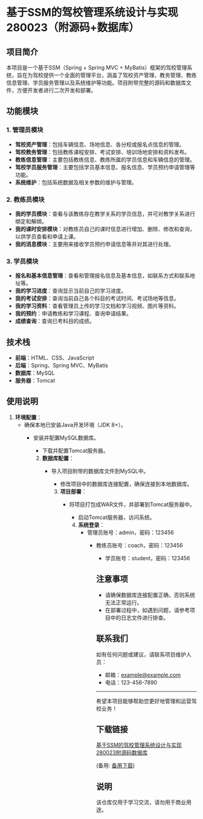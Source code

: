 # 基于SSM的驾校管理系统设计与实现280023（附源码+数据库）

## 项目简介

本项目是一个基于SSM（Spring + Spring MVC + MyBatis）框架的驾校管理系统，旨在为驾校提供一个全面的管理平台，涵盖了驾校资产管理、教务管理、教练信息管理、学员服务管理以及系统维护等功能。项目附带完整的源码和数据库文件，方便开发者进行二次开发和部署。

## 功能模块

### 1. 管理员模块

- **驾校资产管理**：包括车辆信息、场地信息、各分校或报名点信息的管理。
- **驾校教务管理**：包括教练课程安排、考试安排、培训场地安排和资料发布。
- **教练信息管理**：主要包括教练信息、教练所属的学员信息和车辆信息的管理。
- **驾校学员服务管理**：主要包括学员基本信息、报名信息、学员预约申请管理等功能。
- **系统维护**：包括系统数据及相关参数的维护与管理。

### 2. 教练员模块

- **我的学员模块**：查看与该教练存在教学关系的学员信息，并可对教学关系进行绑定和解绑。
- **我的课时安排模块**：对教练员自己的课时信息进行增加、删除、修改和查询，以供学员查看和申请上课。
- **我的消息模块**：主要用来接收学员预约申请信息等并对其进行处理。

### 3. 学员模块

- **报名和基本信息管理**：查看和管理报名信息及基本信息，如联系方式和联系地址等。
- **我的学习进度**：查询显示当前自己的学习进度。
- **我的考试安排**：查询当前自己各个科目的考试时间、考试场地等信息。
- **我的学习资料**：查看管理员上传的学习文档和学习视频、图片等资料。
- **我的预约**：申请教练和学习课程、查询申请结果。
- **成绩查询**：查询已考科目的成绩。

## 技术栈

- **前端**：HTML、CSS、JavaScript
- **后端**：Spring、Spring MVC、MyBatis
- **数据库**：MySQL
- **服务器**：Tomcat

## 使用说明

1. **环境配置**：
   - 确保本地已安装Java开发环境（JDK 8+）。
      - 安装并配置MySQL数据库。
         - 下载并配置Tomcat服务器。

         2. **数据库配置**：
            - 导入项目附带的数据库文件到MySQL中。
               - 修改项目中的数据库连接配置，确保连接到本地数据库。

               3. **项目部署**：
                  - 将项目打包成WAR文件，并部署到Tomcat服务器中。
                     - 启动Tomcat服务器，访问系统。

                     4. **系统登录**：
                        - 管理员账号：admin，密码：123456
                           - 教练员账号：coach，密码：123456
                              - 学员账号：student，密码：123456

                              ## 注意事项

                              - 请确保数据库连接配置正确，否则系统无法正常运行。
                              - 在部署过程中，如遇到问题，请参考项目中的日志文件进行排查。

                              ## 联系我们

                              如有任何问题或建议，请联系项目维护人员：
                              - 邮箱：example@example.com
                              - 电话：123-456-7890

                              ---

                              希望本项目能够帮助您更好地管理和运营驾校业务！

                              ## 下载链接
                              [基于SSM的驾校管理系统设计与实现280023附源码数据库](https://pan.quark.cn/s/85d8230c7d7c) 

                              (备用: [备用下载](https://pan.baidu.com/s/1-qYcPxnORBebeXTsECnQQA?pwd=1234))

                              ## 说明

                              该仓库仅用于学习交流，请勿用于商业用途。
